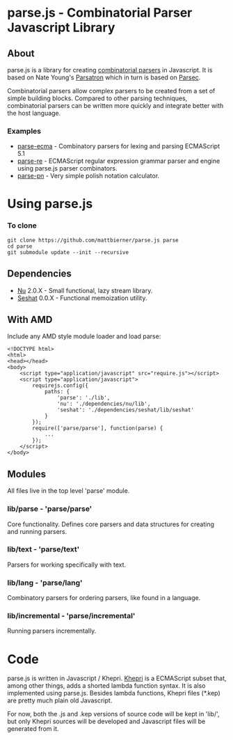 # parse.js - Combinatorial Parser Javascript Library #

## About ##
parse.js is a library for creating [combinatorial parsers][CombinatorialParsers] in Javascript. 
It is based on Nate Young's [Parsatron][Parsatron] which in turn is based on
[Parsec][Parsec].

Combinatorial parsers allow complex parsers to be created from a set of simple
building blocks. Compared to other parsing techniques, combinatorial parsers
can be written more quickly and integrate better with the host language.

### Examples
* [parse-ecma][parse-ecma] - Combinatory parsers for lexing and parsing ECMAScript 5.1
* [parse-re][parse-re] - ECMAScript regular expression grammar parser and engine
  using parse.js parser combinators.
* [parse-pn][parse-pn] - Very simple polish notation calculator.
  
# Using parse.js #

### To clone ##
    git clone https://github.com/mattbierner/parse.js parse
    cd parse
    git submodule update --init --recursive

## Dependencies
* [Nu][nu] 2.0.X - Small functional, lazy stream library.
* [Seshat][seshat] 0.0.X - Functional memoization utility.

## With AMD ##
Include any AMD style module loader and load parse:

    <!DOCTYPE html>
    <html>
    <head></head>
    <body>
        <script type="application/javascript" src="require.js"></script>
        <script type="application/javascript">
            requirejs.config({
                paths: {
                    'parse': './lib',
                    'nu': './dependencies/nu/lib',
                    'seshat': './dependencies/seshat/lib/seshat'
                }
            });
            require(['parse/parse'], function(parse) {
                ...
            });
        </script>
    </body>

## Modules ##
All files live in the top level 'parse' module.

### lib/parse - 'parse/parse'
Core functionality. Defines core parsers and data structures for creating and
running parsers.

### lib/text - 'parse/text'
Parsers for working specifically with text.

### lib/lang - 'parse/lang'
Combinatory parsers for ordering parsers, like found in a language.

### lib/incremental - 'parse/incremental'
Running parsers incrementally.

# Code #
parse.js is written in Javascript / Khepri. [Khepri][khepri] is a ECMAScript subset
that, among other things, adds a shorted lambda function syntax. It is also
implemented using parse.js. Besides lambda functions, Khepri files (*.kep) are
pretty much plain old Javascript.

For now, both the .js and .kep versions of source code will be kept in 'lib/',
but only Khepri sources will be developed and Javascript files will be
generated from it.


[CombinatorialParsers]: http://en.wikipedia.org/wiki/Parser_combinator
[Parsatron]: https://github.com/youngnh/parsatron
[Parsec]: http://legacy.cs.uu.nl/daan/parsec.html
[parse-ecma]: https://github.com/mattbierner/parse-ecma
[parse-re]: https://github.com/mattbierner/parse-re
[parse-pn]: https://github.com/mattbierner/parse-pn
[khepri]: https://github.com/mattbierner/khepri
[nu]: https://github.com/mattbierner/nu
[seshat]: https://github.com/mattbierner/seshat

